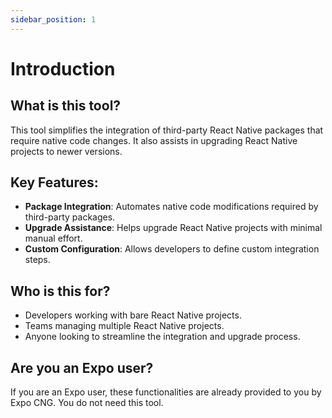 ```yaml
---
sidebar_position: 1
---
```


# Introduction

## What is this tool?

This tool simplifies the integration of third-party React Native packages that require native code changes. It also assists in upgrading React Native projects to newer versions.

## Key Features:
- **Package Integration**: Automates native code modifications required by third-party packages.
- **Upgrade Assistance**: Helps upgrade React Native projects with minimal manual effort.
- **Custom Configuration**: Allows developers to define custom integration steps.

## Who is this for?
- Developers working with bare React Native projects.
- Teams managing multiple React Native projects.
- Anyone looking to streamline the integration and upgrade process.

## Are you an Expo user?

If you are an Expo user, these functionalities are already provided to you by Expo CNG. You do not need this tool.
